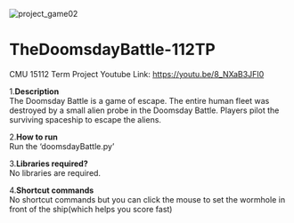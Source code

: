 ![project_game02](https://github.com/MaxWebb96/TheDoomsdayBattle-112TP/assets/59383384/7ed78d05-3c55-40ae-b90c-365e9a61f5d9)
# TheDoomsdayBattle-112TP
CMU 15112 Term Project  Youtube Link: https://youtu.be/8_NXaB3JFI0

1.__Description__  
The Doomsday Battle is a game of escape. The entire human fleet was destroyed by a small alien probe in the Doomsday Battle. Players pilot the surviving spaceship to escape the aliens.

2.__How to run__  
Run the ‘doomsdayBattle.py’

3.__Libraries required?__  
No libraries are required.

4.__Shortcut commands__  
No shortcut commands but you can click the mouse to set the wormhole in front of the ship(which helps you score fast)
